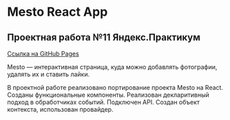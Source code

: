 # Mesto React App

## Проектная работа №11 Яндекс.Практикум

[Ссылка на GitHub Pages](https://nikolskii.github.io/mesto-react/)

Mesto — интерактивная страница, куда можно добавлять фотографии, удалять их и ставить лайки.

В проектной работе реализовано портирование проекта Mesto на React. Созданы функциональные компоненты. Реализован декларитивный подход в обработчиках событий. Подключен API. Создан объект контекста, использован провайдер.
